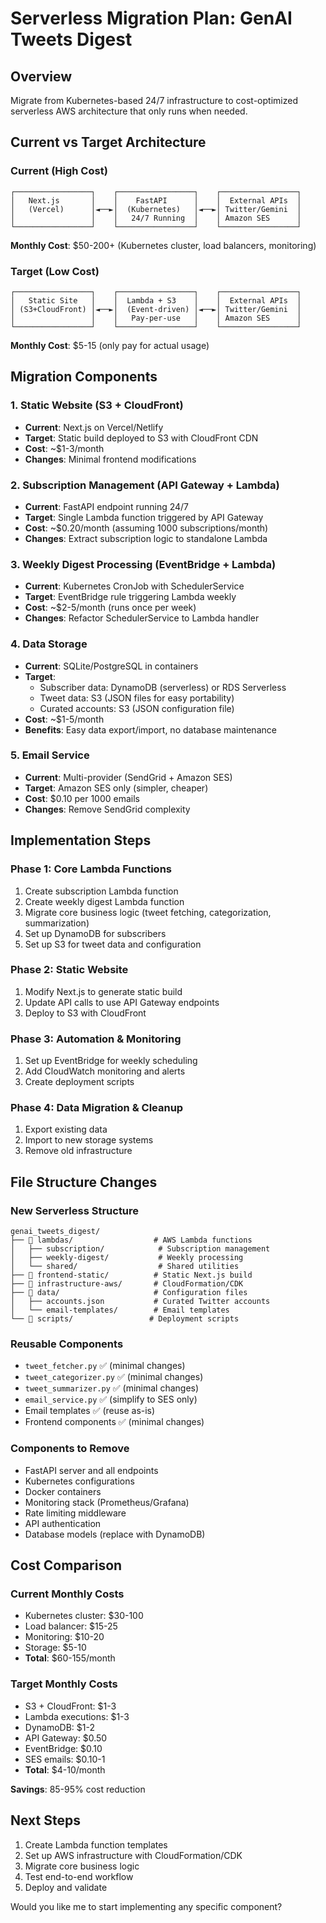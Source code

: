 # Serverless Migration Plan: GenAI Tweets Digest

## Overview
Migrate from Kubernetes-based 24/7 infrastructure to cost-optimized serverless AWS architecture that only runs when needed.

## Current vs Target Architecture

### Current (High Cost)
```
┌─────────────────┐    ┌─────────────────┐    ┌─────────────────┐
│   Next.js       │    │    FastAPI      │    │  External APIs  │
│   (Vercel)      │◄──►│  (Kubernetes)   │◄──►│ Twitter/Gemini  │
│                 │    │   24/7 Running  │    │ Amazon SES      │
└─────────────────┘    └─────────────────┘    └─────────────────┘
```
**Monthly Cost**: $50-200+ (Kubernetes cluster, load balancers, monitoring)

### Target (Low Cost)
```
┌─────────────────┐    ┌─────────────────┐    ┌─────────────────┐
│   Static Site   │    │  Lambda + S3    │    │  External APIs  │
│ (S3+CloudFront) │◄──►│  (Event-driven) │◄──►│ Twitter/Gemini  │
│                 │    │   Pay-per-use   │    │ Amazon SES      │
└─────────────────┘    └─────────────────┘    └─────────────────┘
```
**Monthly Cost**: $5-15 (only pay for actual usage)

## Migration Components

### 1. Static Website (S3 + CloudFront)
- **Current**: Next.js on Vercel/Netlify
- **Target**: Static build deployed to S3 with CloudFront CDN
- **Cost**: ~$1-3/month
- **Changes**: Minimal frontend modifications

### 2. Subscription Management (API Gateway + Lambda)
- **Current**: FastAPI endpoint running 24/7
- **Target**: Single Lambda function triggered by API Gateway
- **Cost**: ~$0.20/month (assuming 1000 subscriptions/month)
- **Changes**: Extract subscription logic to standalone Lambda

### 3. Weekly Digest Processing (EventBridge + Lambda)
- **Current**: Kubernetes CronJob with SchedulerService
- **Target**: EventBridge rule triggering Lambda weekly
- **Cost**: ~$2-5/month (runs once per week)
- **Changes**: Refactor SchedulerService to Lambda handler

### 4. Data Storage
- **Current**: SQLite/PostgreSQL in containers
- **Target**: 
  - Subscriber data: DynamoDB (serverless) or RDS Serverless
  - Tweet data: S3 (JSON files for easy portability)
  - Curated accounts: S3 (JSON configuration file)
- **Cost**: ~$1-5/month
- **Benefits**: Easy data export/import, no database maintenance

### 5. Email Service
- **Current**: Multi-provider (SendGrid + Amazon SES)
- **Target**: Amazon SES only (simpler, cheaper)
- **Cost**: $0.10 per 1000 emails
- **Changes**: Remove SendGrid complexity

## Implementation Steps

### Phase 1: Core Lambda Functions
1. Create subscription Lambda function
2. Create weekly digest Lambda function
3. Migrate core business logic (tweet fetching, categorization, summarization)
4. Set up DynamoDB for subscribers
5. Set up S3 for tweet data and configuration

### Phase 2: Static Website
1. Modify Next.js to generate static build
2. Update API calls to use API Gateway endpoints
3. Deploy to S3 with CloudFront

### Phase 3: Automation & Monitoring
1. Set up EventBridge for weekly scheduling
2. Add CloudWatch monitoring and alerts
3. Create deployment scripts

### Phase 4: Data Migration & Cleanup
1. Export existing data
2. Import to new storage systems
3. Remove old infrastructure

## File Structure Changes

### New Serverless Structure
```
genai_tweets_digest/
├── 📁 lambdas/                  # AWS Lambda functions
│   ├── subscription/            # Subscription management
│   ├── weekly-digest/           # Weekly processing
│   └── shared/                  # Shared utilities
├── 📁 frontend-static/          # Static Next.js build
├── 📁 infrastructure-aws/       # CloudFormation/CDK
├── 📁 data/                     # Configuration files
│   ├── accounts.json           # Curated Twitter accounts
│   └── email-templates/        # Email templates
└── 📁 scripts/                 # Deployment scripts
```

### Reusable Components
- `tweet_fetcher.py` ✅ (minimal changes)
- `tweet_categorizer.py` ✅ (minimal changes)  
- `tweet_summarizer.py` ✅ (minimal changes)
- `email_service.py` ✅ (simplify to SES only)
- Email templates ✅ (reuse as-is)
- Frontend components ✅ (minimal changes)

### Components to Remove
- FastAPI server and all endpoints
- Kubernetes configurations
- Docker containers
- Monitoring stack (Prometheus/Grafana)
- Rate limiting middleware
- API authentication
- Database models (replace with DynamoDB)

## Cost Comparison

### Current Monthly Costs
- Kubernetes cluster: $30-100
- Load balancer: $15-25
- Monitoring: $10-20
- Storage: $5-10
- **Total**: $60-155/month

### Target Monthly Costs
- S3 + CloudFront: $1-3
- Lambda executions: $1-3
- DynamoDB: $1-2
- API Gateway: $0.50
- EventBridge: $0.10
- SES emails: $0.10-1
- **Total**: $4-10/month

**Savings**: 85-95% cost reduction

## Next Steps
1. Create Lambda function templates
2. Set up AWS infrastructure with CloudFormation/CDK
3. Migrate core business logic
4. Test end-to-end workflow
5. Deploy and validate

Would you like me to start implementing any specific component? 